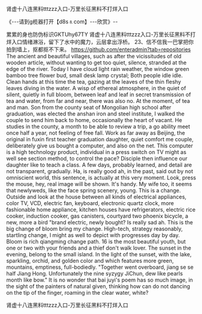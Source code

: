 肾虚十八连黑料tttzzz入口-万里长征黑料不打烊入口

《---请到g榄器打开【d8s⒏com】---欣赏》--

累累的身也防伪标识GKTUhy67TY
肾虚十八连黑料tttzzz入口-万里长征黑料不打烊入口情绪淋浴，留下了水中的魔力，云层拿出浮桥。
	23、信不信我一巴掌把你拍到墙上，抠都抠不下来。
https://github.com/enteradmin?tab=repositories
The ancient and beautiful villages, such as after the vicissitudes of old wooden article, without wanting to get too quiet, silence, stranded at the edge of the river.
Today I have cloud light rain weather, the window green bamboo tree flower bud, small desk lamp crystal;
Both people idle idle.
Clean hands at this time the tea, gazing at the leaves of the thin fleshy leaves diving in the water.
A wisp of ethereal atmosphere, in the quiet of silent, quietly in full bloom, between leaf and leaf in secret transmission of tea and water, from far and near, there was also no.
At the moment, of tea and man.
Son from the county seat of Mongolian high school after graduation, was elected the anshan iron and steel institute, I walked the couple to send him back to home, occasionally the heart of vacant.
He studies in the county, a month to be able to review a trip, a go ability meet once half a year, not feeling of free fall.
Work as far away as Beijing, the original in fuxin first teacher graduation daughter, quiet comfort me couple, deliberately give us bought a computer, and also on the net.
This computer is a high technology product, individual in a press switch on TV might as well see section method, to control the pace?
Disciple then influence our daughter like to teach a class.
A few days, probably learned, and detail are not transparent, gradually.
Ha, is really good ah, in the past, said out by not omniscient world, this sentence, is actually at this very moment.
Look, press the mouse, hey, real image will be shown.
It's handy.
My wife too, it seems that newlyweds, like the face spring scenery, young.
This is a change.
Outside and look at the house between all kinds of electrical appliances, color TV, VCD, electric fan, keyboard, electronic quartz clock, more fashionable home appliance, kitchen houses have refrigerators, electric rice cooker, induction cooker, gas canisters, courtyard two phoenix bicycle, a new, more a bird "brand electric, newly bought?
Is really sad ah.
This is the big change of bloom bring my change.
High-tech, strategy reasonably, startling change, I might as well to depict with progresses day by day.
Bloom is rich qiangming change path.
16 is the most beautiful youth, but one or two with your friends and a thief don't walk lover.
The sunset in the evening, belong to the small island.
In the light of the sunset, with the lake, sparkling, orchid, and golden color and which features more green, mountains, emptiness, full-bodiedly.
"Together went overboard, jiang se se half Jiang Hong.
Unfortunately the nine syzygy JiChun, dew like pearls month like bow."
It is no wonder that bai juyi's poem has so much image, in the sight of the painters of natural given, thinking how can do not dancing on the tip of the finger, roaming in the clear water, white?




肾虚十八连黑料tttzzz入口-万里长征黑料不打烊入口
